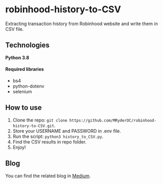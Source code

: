 # robinhood-history-to-CSV

Extracting transaction history from Robinhood website and write them in CSV file.

## Technologies

**Python 3.8**
#### Required libraries
- bs4
- python-dotenv
- selenium

## How to use
1. Clone the repo: ``` git clone https://github.com/MRyderOC/robinhood-history-to-CSV.git ```.
2. Store your USERNAME and PASSWORD in .env file.
3. Run the script: ```python3 history_to_CSV.py```.
4. Find the CSV results in repo folder. 
5. Enjoy!

## Blog
You can find the related blog in [Medium](https://milad-tabrizi.medium.com/extracting-transaction-history-into-csv-from-robinhood-using-python-scraping-73dcdfecb868).
